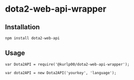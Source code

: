# dota2-web-api-wrapper

## Installation
  `npm install dota2-web-api`

## Usage
  `var Dota2API = require('@kurlp00/dota2-web-api-wrapper');`
  
  `var dota2API = new Dota2API('yourkey', 'language');`
